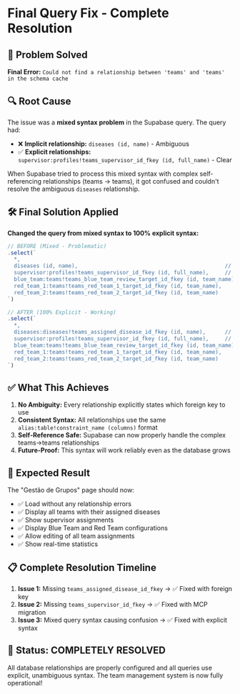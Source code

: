 # Final Query Fix - Complete Resolution

## 🎯 **Problem Solved**

**Final Error:** `Could not find a relationship between 'teams' and 'teams' in the schema cache`

## 🔍 **Root Cause**

The issue was a **mixed syntax problem** in the Supabase query. The query had:
- ❌ **Implicit relationship:** `diseases (id, name)` - Ambiguous
- ✅ **Explicit relationships:** `supervisor:profiles!teams_supervisor_id_fkey (id, full_name)` - Clear

When Supabase tried to process this mixed syntax with complex self-referencing relationships (teams → teams), it got confused and couldn't resolve the ambiguous `diseases` relationship.

## 🛠️ **Final Solution Applied**

**Changed the query from mixed syntax to 100% explicit syntax:**

```javascript
// BEFORE (Mixed - Problematic)
.select(`
  *,
  diseases (id, name),                                              // ❌ Implicit
  supervisor:profiles!teams_supervisor_id_fkey (id, full_name),     // ✅ Explicit
  blue_team:teams!teams_blue_team_review_target_id_fkey (id, team_name),
  red_team_1:teams!teams_red_team_1_target_id_fkey (id, team_name),
  red_team_2:teams!teams_red_team_2_target_id_fkey (id, team_name)
`)

// AFTER (100% Explicit - Working)
.select(`
  *,
  diseases:diseases!teams_assigned_disease_id_fkey (id, name),      // ✅ Explicit
  supervisor:profiles!teams_supervisor_id_fkey (id, full_name),     // ✅ Explicit
  blue_team:teams!teams_blue_team_review_target_id_fkey (id, team_name),
  red_team_1:teams!teams_red_team_1_target_id_fkey (id, team_name),
  red_team_2:teams!teams_red_team_2_target_id_fkey (id, team_name)
`)
```

## ✅ **What This Achieves**

1. **No Ambiguity:** Every relationship explicitly states which foreign key to use
2. **Consistent Syntax:** All relationships use the same `alias:table!constraint_name (columns)` format
3. **Self-Reference Safe:** Supabase can now properly handle the complex teams→teams relationships
4. **Future-Proof:** This syntax will work reliably even as the database grows

## 🚀 **Expected Result**

The "Gestão de Grupos" page should now:
- ✅ Load without any relationship errors
- ✅ Display all teams with their assigned diseases
- ✅ Show supervisor assignments
- ✅ Display Blue Team and Red Team configurations
- ✅ Allow editing of all team assignments
- ✅ Show real-time statistics

## 📋 **Complete Resolution Timeline**

1. **Issue 1:** Missing `teams_assigned_disease_id_fkey` → ✅ Fixed with foreign key
2. **Issue 2:** Missing `teams_supervisor_id_fkey` → ✅ Fixed with MCP migration
3. **Issue 3:** Mixed query syntax causing confusion → ✅ Fixed with explicit syntax

## 🎉 **Status: COMPLETELY RESOLVED**

All database relationships are properly configured and all queries use explicit, unambiguous syntax. The team management system is now fully operational!
